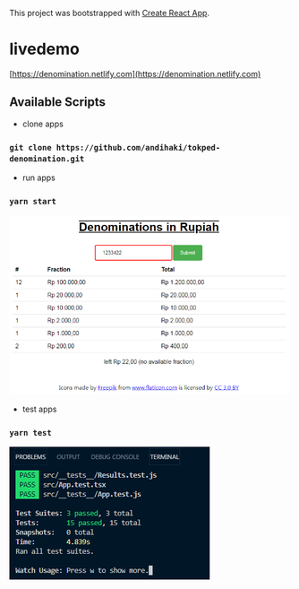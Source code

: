 This project was bootstrapped with [Create React App](https://github.com/facebook/create-react-app).

# livedemo

[https://denomination.netlify.com](https://denomination.netlify.com)

## Available Scripts

- clone apps

### `git clone https://github.com/andihaki/tokped-denomination.git`

- run apps

### `yarn start`

![app](./app.png)

- test apps

### `yarn test`

![test](./test.png)
